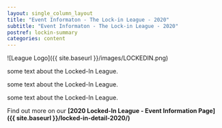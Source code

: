 ```yaml
---
layout: single_column_layout
title: "Event Informaton - The Lock-in League - 2020"
subtitle: "Event Informaton - The Lock-in League - 2020"
postref: lockin-summary
categories: content
---
```


![League Logo]({{ site.baseurl }}/images/LOCKEDIN.png)

some text about the Locked-In League.

some text about the Locked-In League.

some text about the Locked-In League.

Find out more on our **[2020 Locked-In League - Event Information Page]({{ site.baseurl }}/locked-in-detail-2020/)**

